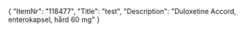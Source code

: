 {
  "ItemNr": "118477",
  "Title": "test",
  "Description": "Duloxetine Accord, enterokapsel, hård 60 mg"
}
